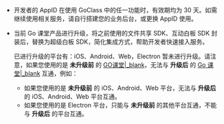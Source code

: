 <div class="mk-warning">

- 开发者的 AppID 在使用 GoClass 中的任一功能时，有效期均为 30 天。如需继续使用相关服务，请自行搭建您的业务后台，或更换 AppID 使用。

- 当前 Go 课堂产品进行升级，将之前使用的文件共享 SDK、互动白板 SDK 封装后，替换为超级白板 SDK，简化集成方式，帮助开发者快速接入服务。

    已进行升级的平台有：iOS、Android、Web，Electron 暂未进行升级。请注意，如果您使用的是 **未升级前** 的 [GO课堂\|_blank](/article/7705)，无法与 **升级后** 的 [Go 课堂\|_blank](/article/17327) 互通，例如：

    - 如果您使用的是 **未升级前** 的 iOS、Android、Web 平台，无法与 **升级后** 的 iOS、Android、Web 平台互通。
    - 如果您使用的是 Electron 平台，只能与 **未升级前** 的其他平台互通，不能与 **升级后** 的平台互通。
</div>











